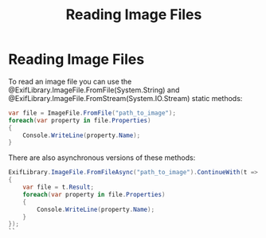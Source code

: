 ﻿---
uid: Articles.ReadFile
title: Reading Image Files
---
# Reading Image Files #

To read an image file you can use the @ExifLibrary.ImageFile.FromFile(System.String) and @ExifLibrary.ImageFile.FromStream(System.IO.Stream) static methods:
```cs
var file = ImageFile.FromFile("path_to_image");
foreach(var property in file.Properties)
{
    Console.WriteLine(property.Name);
}
```

There are also asynchronous versions of these methods:
```cs
ExifLibrary.ImageFile.FromFileAsync("path_to_image").ContinueWith(t =>
{
    var file = t.Result;
    foreach(var property in file.Properties)
    {
        Console.WriteLine(property.Name);
    }
});
``